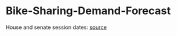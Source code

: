 # Bike-Sharing-Demand-Forecast

House and senate session dates: [source](https://www.congress.gov/past-days-in-session)
